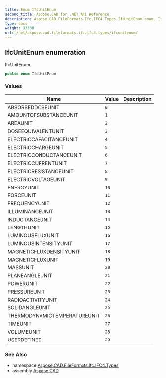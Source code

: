 ```yaml
---
title: Enum IfcUnitEnum
second_title: Aspose.CAD for .NET API Reference
description: Aspose.CAD.FileFormats.Ifc.IFC4.Types.IfcUnitEnum enum. IfcUnitEnum
type: docs
weight: 33330
url: /net/aspose.cad.fileformats.ifc.ifc4.types/ifcunitenum/
---
```

## IfcUnitEnum enumeration

IfcUnitEnum

```csharp
public enum IfcUnitEnum
```

### Values

| Name | Value | Description |
| --- | --- | --- |
| ABSORBEDDOSEUNIT | `0` |  |
| AMOUNTOFSUBSTANCEUNIT | `1` |  |
| AREAUNIT | `2` |  |
| DOSEEQUIVALENTUNIT | `3` |  |
| ELECTRICCAPACITANCEUNIT | `4` |  |
| ELECTRICCHARGEUNIT | `5` |  |
| ELECTRICCONDUCTANCEUNIT | `6` |  |
| ELECTRICCURRENTUNIT | `7` |  |
| ELECTRICRESISTANCEUNIT | `8` |  |
| ELECTRICVOLTAGEUNIT | `9` |  |
| ENERGYUNIT | `10` |  |
| FORCEUNIT | `11` |  |
| FREQUENCYUNIT | `12` |  |
| ILLUMINANCEUNIT | `13` |  |
| INDUCTANCEUNIT | `14` |  |
| LENGTHUNIT | `15` |  |
| LUMINOUSFLUXUNIT | `16` |  |
| LUMINOUSINTENSITYUNIT | `17` |  |
| MAGNETICFLUXDENSITYUNIT | `18` |  |
| MAGNETICFLUXUNIT | `19` |  |
| MASSUNIT | `20` |  |
| PLANEANGLEUNIT | `21` |  |
| POWERUNIT | `22` |  |
| PRESSUREUNIT | `23` |  |
| RADIOACTIVITYUNIT | `24` |  |
| SOLIDANGLEUNIT | `25` |  |
| THERMODYNAMICTEMPERATUREUNIT | `26` |  |
| TIMEUNIT | `27` |  |
| VOLUMEUNIT | `28` |  |
| USERDEFINED | `29` |  |

### See Also

* namespace [Aspose.CAD.FileFormats.Ifc.IFC4.Types](../../aspose.cad.fileformats.ifc.ifc4.types/)
* assembly [Aspose.CAD](../../)


